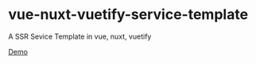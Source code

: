 # vue-nuxt-vuetify-service-template
A SSR Sevice Template in vue, nuxt, vuetify

[Demo](https://template-front.herokuapp.com/)
